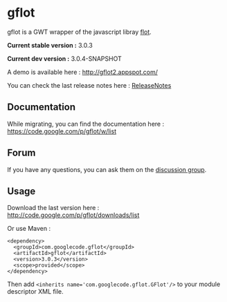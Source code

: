 gflot
=====
gflot is a GWT wrapper of the javascript libray [flot](http://www.flotcharts.org/).

**Current stable version :** 3.0.3

**Current dev version :** 3.0.4-SNAPSHOT

A demo is available here : http://gflot2.appspot.com/

You can check the last release notes here : [ReleaseNotes](https://code.google.com/p/gflot/wiki/ReleaseNotes)

Documentation
-------------
While migrating, you can find the documentation here : https://code.google.com/p/gflot/w/list

Forum
-----
If you have any questions, you can ask them on the [discussion group](https://groups.google.com/forum/?fromgroups#!forum/gflot).

Usage
-----
Download the last version here : http://code.google.com/p/gflot/downloads/list

Or use Maven :

    <dependency>
      <groupId>com.googlecode.gflot</groupId>
      <artifactId>gflot</artifactId>
      <version>3.0.3</version>
      <scope>provided</scope>
    </dependency>

Then add `<inherits name='com.googlecode.gflot.GFlot'/>` to your module descriptor XML file.
